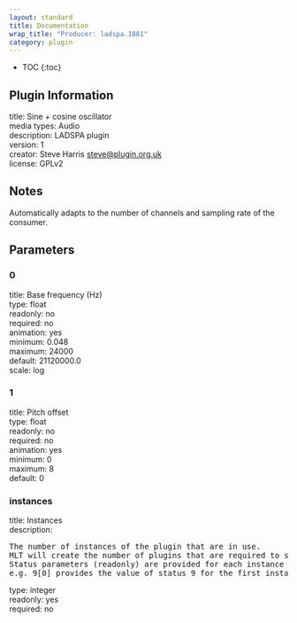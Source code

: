 ```yaml
---
layout: standard
title: Documentation
wrap_title: "Producer: ladspa.1881"
category: plugin
---
```

* TOC
{:toc}

## Plugin Information

title: Sine + cosine oscillator  
media types:
Audio  
description: LADSPA plugin  
version: 1  
creator: Steve Harris <steve@plugin.org.uk>  
license: GPLv2  

## Notes

Automatically adapts to the number of channels and sampling rate of the consumer.

## Parameters

### 0

title: Base frequency (Hz)    
type: float  
readonly: no  
required: no  
animation: yes  
minimum: 0.048  
maximum: 24000  
default: 21120000.0  
scale: log  

### 1

title: Pitch offset    
type: float  
readonly: no  
required: no  
animation: yes  
minimum: 0  
maximum: 8  
default: 0  

### instances

title: Instances    
description:
<pre>
The number of instances of the plugin that are in use.
MLT will create the number of plugins that are required to support the number of audio channels.
Status parameters (readonly) are provided for each instance and are accessed by specifying the instance number after the identifier (starting at zero).
e.g. 9[0] provides the value of status 9 for the first instance.
</pre>
type: integer  
readonly: yes  
required: no  

